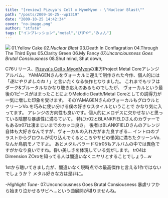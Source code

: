```yaml
---
title: "[review] Pizuya's Cell x MyonMyon - \"Nuclear Blast\""
path: "/posts/2009-10-25--wp1319"
date: "2009-10-25 14:42:34"
cover: "no-image.png"
author: "stfate"
tags: ["インプレッション","metal","ぴずや","みょん"]
---
```



<a href="http://pm.pizuya.com/c76/" target="_blank"><img src="http://pm.pizuya.com/c76/img/banner200.jpg"  /></a>
01.Yellow Cake
<em>02.Nuclear Blast</em>
03.Death In Conflagration
04.Through The Third Eyes
05.Clarity Green
06.My Fancy
<em>07.Unconciousness Goes Brutal Consiousness</em>
08.Shut mind, Shut down,

<!--more-->
C76リリース、<a href="http://pm.pizuya.com/">Pizuya's Cell x MyonMyon</a>の東方Project Metal Coreアレンジアルバム。
YAMAGENさんをヴォーカルに迎えて制作された今作、個人的には「<em>遂にやりましたね！</em>」と言いたくなる快作となりました。
これまでもリフはダーク&ブルータルなかなり聴き応えのあるものでしたが、
ヴォーカルという最後の1ピースがはまったことによりMelodic Death/Metal Coreとしての説得力が一気に増した印象を受けます。
そのYAMAGENさんのヴォーカルもグロウルとクリーンVo.を巧みに使い分ける僕の好きなスタイルということで
かなり気に入ってます。
アレンジの方向性も良いです。個人的にメロデスに欠かせないと思っている陰鬱な暴虐性に満ちていて。
特にtr02とBLANKFIELDさんのカヴァーでもあるtr07は凄まじいまでのカッコ良さ。
後者はBLANKFIELDさんのアレンジ自体も大好きなんですが、ヴォーカルの入れ方がまた良すぎる…
イントロのブラストからグロウルが切り込んでくるところやサビの慟哭に満ちたクリーンVo.なんか鳥肌モノですよ。
あとメタルバラードなtr05もアルバムの中では異色ですがかなり良いですね。昏い美しさを体現している気がします。
tr04はDimension Z○roを知ってる人は間違いなくニヤリとすることでしょう…w

<p style="margin-top:15px">1stから聴いてきましたが、間違いなく現時点での最高傑作と言える1作ではないでしょうか？
メタル好きな方は是非に。</p>

<p style="margin-top:15px"><em>-Highlight Tune-</em>
07.Unconciousness Goes Brutal Consiousness
暴虐リフから始まり泣かせるサビへ…という曲展開が堪りませんね。</p>